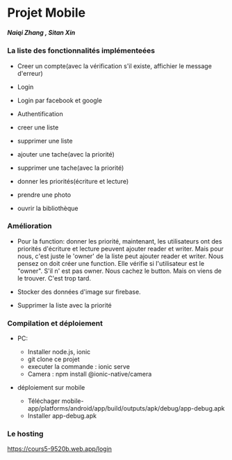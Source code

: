 # Projet Mobile

##### Naiqi Zhang , Sitan Xin

### La liste des fonctionnalités implémenteées

- Creer un compte(avec la vérification s'il existe, affichier le message d'erreur)
- Login
- Login par facebook et google
- Authentification


- creer une liste
- supprimer une liste
- ajouter une tache(avec la priorité)
- supprimer une tache(avec la priorité)
- donner les priorités(écriture et lecture)
- prendre une photo 
- ouvrir la bibliothèque
   


    

### Amélioration

- Pour la function: donner les priorité, maintenant, les utilisateurs ont des priorités d'écriture et lecture peuvent ajouter reader et writer. Mais pour nous, c'est juste le 'owner' de la liste peut ajouter reader et writer. Nous pensez on doit créer une function. Elle vérifie si l'utilisateur est le "owner". S'il n' est pas owner. Nous cachez le button. Mais on viens de le trouver. C'est trop tard. 

- Stocker des données d'image sur firebase.

- Supprimer la liste avec la priorité

### Compilation et déploiement
- PC: 
    - Installer node.js, ionic
    - git clone ce projet
    - executer la commande : ionic serve
    - Camera : npm install @ionic-native/camera
    
- déploiement sur mobile
    - Téléchager mobile-app/platforms/android/app/build/outputs/apk/debug/app-debug.apk
    - Installer app-debug.apk

### Le hosting

https://cours5-9520b.web.app/login

 
